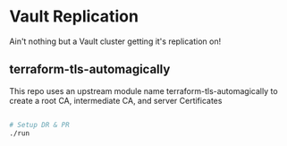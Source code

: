 # Vault Replication

Ain't nothing but a Vault cluster getting it's replication on!

## terraform-tls-automagically

This repo uses an upstream module name terraform-tls-automagically to create a root CA, intermediate CA, and server Certificates

```sh

# Setup DR & PR
./run

```